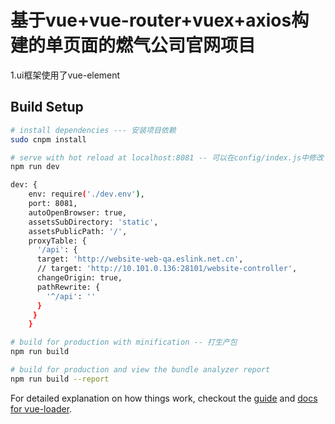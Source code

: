 # 基于vue+vue-router+vuex+axios构建的单页面的燃气公司官网项目
1.ui框架使用了vue-element

## Build Setup

``` bash
# install dependencies --- 安装项目依赖
sudo cnpm install

# serve with hot reload at localhost:8081 -- 可以在config/index.js中修改
npm run dev

dev: {
    env: require('./dev.env'),
    port: 8081,
    autoOpenBrowser: true,
    assetsSubDirectory: 'static',
    assetsPublicPath: '/',
    proxyTable: {
      '/api': {
      target: 'http://website-web-qa.eslink.net.cn',
      // target: 'http://10.101.0.136:28101/website-controller',
      changeOrigin: true,
      pathRewrite: {
        '^/api': ''
      }
     }
    }

# build for production with minification -- 打生产包
npm run build

# build for production and view the bundle analyzer report
npm run build --report
```

For detailed explanation on how things work, checkout the [guide](http://vuejs-templates.github.io/webpack/) and [docs for vue-loader](http://vuejs.github.io/vue-loader).
